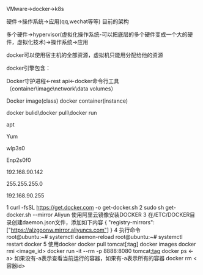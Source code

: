 VMware->docker->k8s

硬件->操作系统->应用(qq,wechat等等) 目前的架构

多个硬件->hypervisor(虚拟化操作系统-可以把底层的多个硬件变成一个大的硬件，虚拟化技术)->操作系统->应用

docker可以使用宿主机的全部资源，虚拟机只能用分配给他的资源

docker引擎包含：

Docker守护进程<-rest api<-docker命令行工具（container\image\network\data volumes）

Docker image(class) docker container(instance)

docker bulid\docker pull\docker run



apt

Yum





wlp3s0

Enp2s0f0

192.168.90.142

255.255.255.0

192.168.90.255

1  curl -fsSL https://get.docker.com -o get-docker.sh
2  sudo sh get-docker.sh --mirror Aliyun  使用阿里云镜像安装DOCKER
3  在/ETC/DOCKER目录创建daemon.json文件，添加如下内容
{
	"registry-mirrors": ["https://alzgoonw.mirror.aliyuncs.com"]
}
4 执行命令  
root@ubuntu:~# systemctl daemon-reload
root@ubuntu:~# systemctl restart docker
5 使用docker
 docker pull tomcat[:tag] 
 docker images
 docker rmi <image_id>
 docker run -it --rm -p 8888:8080 tomcat[:tag](第一个端口是在容器中的端口，第二个端口是宿主机的端口)
 docker ps <-a> 如果没有-a表示查看当前运行的容器，如果有-a表示所有的容器
 docker rm <容器id>
